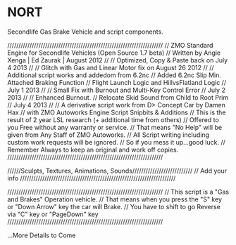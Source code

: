 NORT
====

Secondlife Gas Brake Vehicle and script components.

//////////////////////////////////////////////////////////////////////
// ZMO Standard Engine for Secondlife Vehicles (Open Source 1.7 beta)
// Written by Angie Xenga | Ed Zaurak | August 2012
//
// Optimized, Copy & Paste back on July 4 2013
//
// Glitch with Gas and Linear Motor fix on August 26 2012
//
// Additional script works and addedom from 6.2nc
// Added 6.2nc Slip Min. Attached Braking Function
// Flight Launch Logic and HillvsFlatland Logic // July 1 2013
//
// Small Fix with Burnout and Multi-Key Control Error // July 2 2013
//
// Enhanced Burnout.
// Relocate Skid Sound from Child to Root Prim  // July 4 2013
//
// A derivative script work from D> Concept Car by Damen Hax
// with ZMO Autoworks Engine Script Snipbits & Additions
// This is the result of 2 year LSL research (+ additional time from others)
// Offered to you Free without any warranty or service.
// That means "No Help" will be given from Any Staff of ZMO Autoworks.
// All Script writing including custom work requests will be ignored.
// So if you mess it up...good luck.
// Remember Always to keep an original and work off copies.
//////////////////////////////////////////////////////////////////////


//////Sculpts, Textures, Animations, Sounds///////////////////////////
// Add your info
//////////////////////////////////////////////////////////////////////

//////////////////////////////////////////////////////////////////////
// This script is a "Gas and Brakes" Operation vehicle.
// That means when you press the "S" key or "Down Arrow" key the car will Brake.
// You have to shift to go Reverse via "C" key or "PageDown" key
//////////////////////////////////////////////////////////////////////


...More Details to Come
